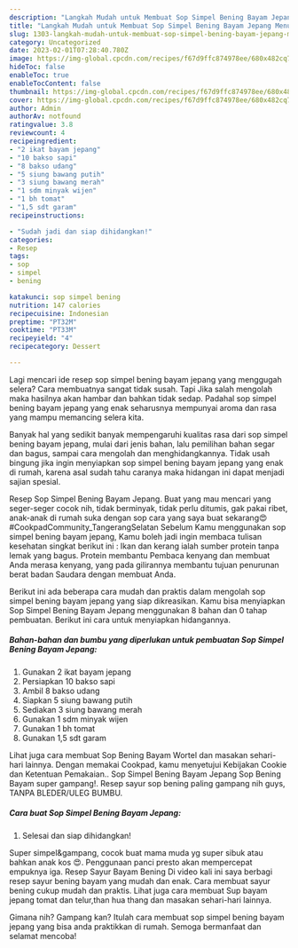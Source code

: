 ```yaml
---
description: "Langkah Mudah untuk Membuat Sop Simpel Bening Bayam Jepang Menu Buka Puas"
title: "Langkah Mudah untuk Membuat Sop Simpel Bening Bayam Jepang Menu Buka Puas"
slug: 1303-langkah-mudah-untuk-membuat-sop-simpel-bening-bayam-jepang-menu-buka-puas
category: Uncategorized
date: 2023-02-01T07:28:40.780Z
image: https://img-global.cpcdn.com/recipes/f67d9ffc874978ee/680x482cq70/sop-simpel-bening-bayam-jepang-foto-resep-utama.jpg
hideToc: false
enableToc: true
enableTocContent: false
thumbnail: https://img-global.cpcdn.com/recipes/f67d9ffc874978ee/680x482cq70/sop-simpel-bening-bayam-jepang-foto-resep-utama.jpg
cover: https://img-global.cpcdn.com/recipes/f67d9ffc874978ee/680x482cq70/sop-simpel-bening-bayam-jepang-foto-resep-utama.jpg
author: Admin
authorAv: notfound
ratingvalue: 3.8
reviewcount: 4
recipeingredient:
- "2 ikat bayam jepang"
- "10 bakso sapi"
- "8 bakso udang"
- "5 siung bawang putih"
- "3 siung bawang merah"
- "1 sdm minyak wijen"
- "1 bh tomat"
- "1,5 sdt garam"
recipeinstructions:

- "Sudah jadi dan siap dihidangkan!"
categories:
- Resep
tags:
- sop
- simpel
- bening

katakunci: sop simpel bening 
nutrition: 147 calories
recipecuisine: Indonesian
preptime: "PT32M"
cooktime: "PT33M"
recipeyield: "4"
recipecategory: Dessert

---
```



Lagi mencari ide resep sop simpel bening bayam jepang yang menggugah selera? Cara membuatnya sangat tidak susah. Tapi Jika salah mengolah maka hasilnya akan hambar dan bahkan tidak sedap. Padahal sop simpel bening bayam jepang yang enak seharusnya mempunyai aroma dan rasa yang mampu memancing selera kita.


Banyak hal yang sedikit banyak mempengaruhi kualitas rasa dari sop simpel bening bayam jepang, mulai dari jenis bahan, lalu pemilihan bahan segar dan bagus, sampai cara mengolah dan menghidangkannya. Tidak usah bingung jika ingin menyiapkan sop simpel bening bayam jepang yang enak di rumah, karena asal sudah tahu caranya maka hidangan ini dapat menjadi sajian spesial.

Resep Sop Simpel Bening Bayam Jepang. Buat yang mau mencari yang seger-seger cocok nih, tidak berminyak, tidak perlu ditumis, gak pakai ribet, anak-anak di rumah suka dengan sop cara yang saya buat sekarang😍 #CookpadCommunity_TangerangSelatan Sebelum Kamu menggunakan sop simpel bening bayam jepang, Kamu boleh jadi ingin membaca tulisan kesehatan singkat berikut ini : Ikan dan kerang ialah sumber protein tanpa lemak yang bagus. Protein membantu Pembaca kenyang dan membuat Anda merasa kenyang, yang pada gilirannya membantu tujuan penurunan berat badan Saudara dengan membuat Anda.


Berikut ini ada beberapa cara mudah dan praktis dalam mengolah sop simpel bening bayam jepang yang siap dikreasikan. Kamu bisa menyiapkan Sop Simpel Bening Bayam Jepang menggunakan 8 bahan dan 0 tahap pembuatan. Berikut ini cara untuk menyiapkan hidangannya.

<!--inarticleads1-->

##### Bahan-bahan dan bumbu yang diperlukan untuk pembuatan Sop Simpel Bening Bayam Jepang:

1. Gunakan 2 ikat bayam jepang
1. Persiapkan 10 bakso sapi
1. Ambil 8 bakso udang
1. Siapkan 5 siung bawang putih
1. Sediakan 3 siung bawang merah
1. Gunakan 1 sdm minyak wijen
1. Gunakan 1 bh tomat
1. Gunakan 1,5 sdt garam


Lihat juga cara membuat Sop Bening Bayam Wortel dan masakan sehari-hari lainnya. Dengan memakai Cookpad, kamu menyetujui Kebijakan Cookie dan Ketentuan Pemakaian.. Sop Simpel Bening Bayam Jepang Sop Bening Bayam super gampang!. Resep sayur sop bening paling gampang nih guys, TANPA BLEDER/ULEG BUMBU. 

<!--inarticleads2-->

##### Cara buat Sop Simpel Bening Bayam Jepang:


1. Selesai dan siap dihidangkan!

Super simpel&amp;gampang, cocok buat mama muda yg super sibuk atau bahkan anak kos 😍. Penggunaan panci presto akan mempercepat empuknya iga. Resep Sayur Bayam Bening Di video kali ini saya berbagi resep sayur bening bayam yang mudah dan enak. Cara membuat sayur bening cukup mudah dan praktis. Lihat juga cara membuat Sup bayam jepang tomat dan telur,than hua thang dan masakan sehari-hari lainnya. 

Gimana nih? Gampang kan? Itulah cara membuat sop simpel bening bayam jepang yang bisa anda praktikkan di rumah. Semoga bermanfaat dan selamat mencoba!
